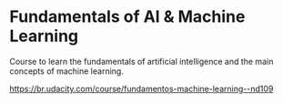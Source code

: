 # Fundamentals of AI & Machine Learning
 Course to learn the fundamentals of artificial intelligence and the main concepts of machine learning.
 
 https://br.udacity.com/course/fundamentos-machine-learning--nd109
